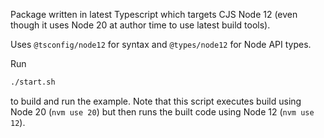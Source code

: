 Package written in latest Typescript which targets CJS Node 12 (even though it uses Node 20 at author time to use latest build tools).

Uses `@tsconfig/node12` for syntax and `@types/node12` for Node API types.

Run

```sh
./start.sh
```

to build and run the example. Note that this script executes build using Node 20 (`nvm use 20`) but then runs the built code using Node 12 (`nvm use 12`).
